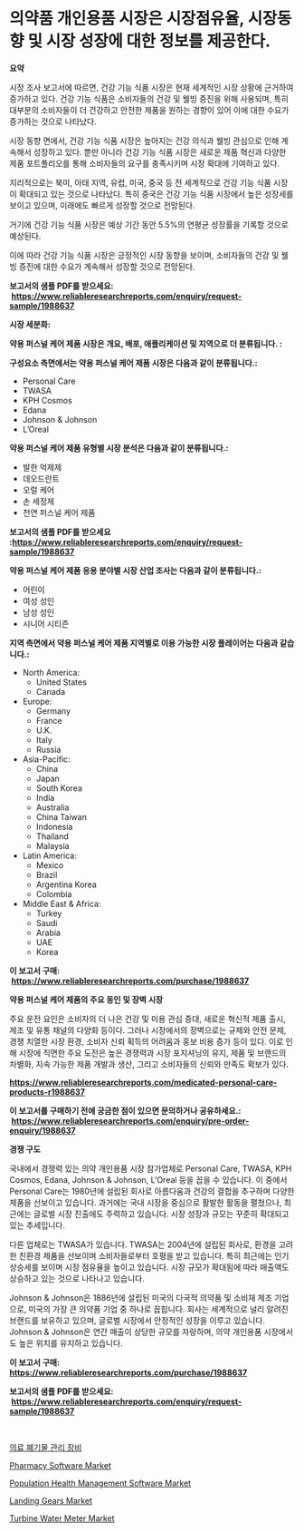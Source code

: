 <p><h1>의약품 개인용품 시장은 시장점유율, 시장동향 및 시장 성장에 대한 정보를 제공한다.</h1></p><p><strong>요약</strong></p>
<p><p>시장 조사 보고서에 따르면, 건강 기능 식품 시장은 현재 세계적인 시장 상황에 근거하여 증가하고 있다. 건강 기능 식품은 소비자들의 건강 및 웰빙 증진을 위해 사용되며, 특히 대부분의 소비자들이 더 건강하고 안전한 제품을 원하는 경향이 있어 이에 대한 수요가 증가하는 것으로 나타났다. </p><p>시장 동향 면에서, 건강 기능 식품 시장은 높아지는 건강 의식과 웰빙 관심으로 인해 계속해서 성장하고 있다. 뿐만 아니라 건강 기능 식품 시장은 새로운 제품 혁신과 다양한 제품 포트폴리오를 통해 소비자들의 요구를 충족시키며 시장 확대에 기여하고 있다.</p><p>지리적으로는 북미, 아태 지역, 유럽, 미국, 중국 등 전 세계적으로 건강 기능 식품 시장이 확대되고 있는 것으로 나타났다. 특히 중국은 건강 기능 식품 시장에서 높은 성장세를 보이고 있으며, 미래에도 빠르게 성장할 것으로 전망된다.</p><p>거기에 건강 기능 식품 시장은 예상 기간 동안 5.5%의 연평균 성장률을 기록할 것으로 예상된다.</p><p>이에 따라 건강 기능 식품 시장은 긍정적인 시장 동향을 보이며, 소비자들의 건강 및 웰빙 증진에 대한 수요가 계속해서 성장할 것으로 전망된다.</p></p>
<p><strong>보고서의 샘플 PDF를 받으세요: &nbsp;<a href="https://www.reliableresearchreports.com/enquiry/request-sample/1988637">https://www.reliableresearchreports.com/enquiry/request-sample/1988637</a></strong></p>
<p><strong>시장 세분화:</strong></p>
<p><strong> 약용 퍼스널 케어 제품 시장은 개요, 배포, 애플리케이션 및 지역으로 더 분류됩니다. :</strong></p>
<p><strong>구성요소 측면에서는 약용 퍼스널 케어 제품 시장은 다음과 같이 분류됩니다.:</strong></p>
<p><ul><li>Personal Care</li><li>TWASA</li><li>KPH Cosmos</li><li>Edana</li><li>Johnson & Johnson</li><li>L’Oreal</li></ul></p>
<p><strong> 약용 퍼스널 케어 제품 유형별 시장 분석은 다음과 같이 분류됩니다.:</strong></p>
<p><ul><li>발한 억제제</li><li>데오드란트</li><li>오럴 케어</li><li>손 세정제</li><li>천연 퍼스널 케어 제품</li></ul></p>
<p><strong>보고서의 샘플 PDF를 받으세요 :<a href="https://www.reliableresearchreports.com/enquiry/request-sample/1988637">https://www.reliableresearchreports.com/enquiry/request-sample/1988637</a></strong></p>
<p><strong> 약용 퍼스널 케어 제품 응용 분야별 시장 산업 조사는 다음과 같이 분류됩니다.:</strong></p>
<p><ul><li>어린이</li><li>여성 성인</li><li>남성 성인</li><li>시니어 시티즌</li></ul></p>
<p><strong>지역 측면에서 약용 퍼스널 케어 제품 지역별로 이용 가능한 시장 플레이어는 다음과 같습니다.:</strong></p>
<p><ul>
    <li>
        North America:
        <ul>
            <li>United States</li>
            <li>Canada</li>
        </ul>
    </li>
    <li>
        Europe:
        <ul>
            <li>Germany</li>
            <li>France</li>
            <li>U.K.</li>
            <li>Italy</li>
            <li>Russia</li>
        </ul>
    </li>
    <li>
        Asia-Pacific:
        <ul>
            <li>China</li>
            <li>Japan</li>
            <li>South Korea</li>
            <li>India</li>
            <li>Australia</li>
            <li>China Taiwan</li>
            <li>Indonesia</li>
            <li>Thailand</li>
            <li>Malaysia</li>
        </ul>
    </li>
    <li>
        Latin America:
        <ul>
            <li>Mexico</li>
            <li>Brazil</li>
            <li>Argentina Korea</li>
            <li>Colombia</li>
        </ul>
    </li>
    <li>
        Middle East & Africa:
        <ul>
            <li>Turkey</li>
            <li>Saudi</li>
            <li>Arabia</li>
            <li>UAE</li>
            <li>Korea</li>
        </ul>
    </li>
    </ul></p>
<p><strong>이 보고서 구매: &nbsp;<a href="https://www.reliableresearchreports.com/purchase/1988637">https://www.reliableresearchreports.com/purchase/1988637</a></strong></p>
<p><strong>약용 퍼스널 케어 제품의 주요 동인 및 장벽 시장</strong></p>
<p><p>주요 운전 요인은 소비자의 더 나은 건강 및 미용 관심 증대, 새로운 혁신적 제품 출시, 제조 및 유통 채널의 다양화 등이다. 그러나 시장에서의 장벽으로는 규제와 안전 문제, 경쟁 치열한 시장 환경, 소비자 신뢰 획득의 어려움과 홍보 비용 증가 등이 있다. 이로 인해 시장에 직면한 주요 도전은 높은 경쟁력과 시장 포지셔닝의 유지, 제품 및 브랜드의 차별화, 지속 가능한 제품 개발과 생산, 그리고 소비자들의 신뢰와 만족도 확보가 있다.</p></p>
<p><strong><a href="https://www.reliableresearchreports.com/medicated-personal-care-products-r1988637">https://www.reliableresearchreports.com/medicated-personal-care-products-r1988637</a></strong></p>
<p><strong>이 보고서를 구매하기 전에 궁금한 점이 있으면 문의하거나 공유하세요.: &nbsp;<a href="https://www.reliableresearchreports.com/enquiry/pre-order-enquiry/1988637">https://www.reliableresearchreports.com/enquiry/pre-order-enquiry/1988637</a></strong></p>
<p><strong>경쟁 구도</strong></p>
<p><p>국내에서 경쟁력 있는 의약 개인용품 시장 참가업체로 Personal Care, TWASA, KPH Cosmos, Edana, Johnson & Johnson, L'Oreal 등을 꼽을 수 있습니다. 이 중에서 Personal Care는 1980년에 설립된 회사로 아름다움과 건강의 결합을 추구하며 다양한 제품을 선보이고 있습니다. 과거에는 국내 시장을 중심으로 활발한 활동을 펼쳤으나, 최근에는 글로벌 시장 진출에도 주력하고 있습니다. 시장 성장과 규모는 꾸준히 확대되고 있는 추세입니다.</p><p>다른 업체로는 TWASA가 있습니다. TWASA는 2004년에 설립된 회사로, 환경을 고려한 친환경 제품을 선보이며 소비자들로부터 호평을 받고 있습니다. 특히 최근에는 인기 상승세를 보이며 시장 점유율을 높이고 있습니다. 시장 규모가 확대됨에 따라 매출액도 상승하고 있는 것으로 나타나고 있습니다.</p><p>Johnson & Johnson은 1886년에 설립된 미국의 다국적 의약품 및 소비재 제조 기업으로, 미국의 가장 큰 의약품 기업 중 하나로 꼽힙니다. 회사는 세계적으로 널리 알려진 브랜드를 보유하고 있으며, 글로벌 시장에서 안정적인 성장을 이루고 있습니다. Johnson & Johnson은 연간 매출이 상당한 규모를 자랑하며, 의약 개인용품 시장에서도 높은 위치를 유지하고 있습니다.</p></p>
<p><strong>이 보고서 구매: &nbsp; <a href="https://www.reliableresearchreports.com/purchase/1988637">https://www.reliableresearchreports.com/purchase/1988637</a></strong></p>
<p><strong>보고서의 샘플 PDF를 받으세요: &nbsp;<a href="https://www.reliableresearchreports.com/enquiry/request-sample/1988637">https://www.reliableresearchreports.com/enquiry/request-sample/1988637</a></strong><strong></strong></p>
<p>&nbsp;</p>
<p><p><a href="https://github.com/KellyLyncyh543964/Market-Research-Report-List-1/blob/main/347763451280.md">의료 폐기물 관리 장비</a></p><p><a href="https://github.com/vimar16th/Market-Research-Report-List-4/blob/main/pharmacy-software-market.md">Pharmacy Software Market</a></p><p><a href="https://github.com/luckyshygirl/Market-Research-Report-List-4/blob/main/population-health-management-software-market.md">Population Health Management Software Market</a></p><p><a href="https://www.linkedin.com/pulse/landing-gears-market-analysis-sze-forecasted-period-from-2024-asrre">Landing Gears Market</a></p><p><a href="https://www.linkedin.com/pulse/turbine-water-meter-market-key-successful-business-strategy-7xsne?trackingId=KUfyTVT406P8TXtZjsDvlg%3D%3D">Turbine Water Meter Market</a></p></p>